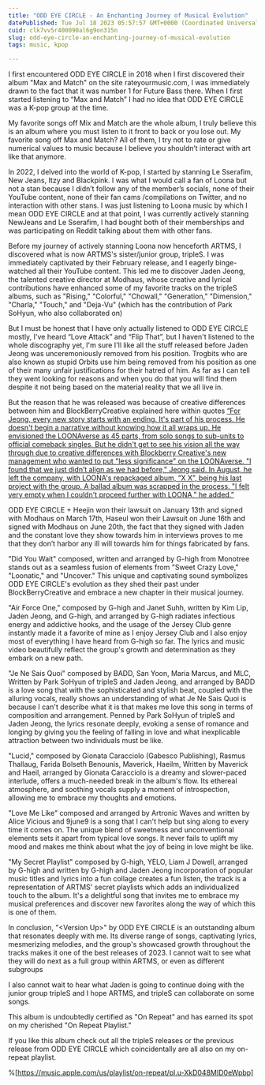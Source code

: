 ```yaml
---
title: "ODD EYE CIRCLE - An Enchanting Journey of Musical Evolution"
datePublished: Tue Jul 18 2023 05:57:57 GMT+0000 (Coordinated Universal Time)
cuid: clk7vv5r400090al6g9on315n
slug: odd-eye-circle-an-enchanting-journey-of-musical-evolution
tags: music, kpop

---
```


I first encountered ODD EYE CIRCLE in 2018 when I first discovered their album "Max and Match" on the site rateyourmusic.com, I was immediately drawn to the fact that it was number 1 for Future Bass there. When I first started listening to “Max and Match” I had no idea that ODD EYE CIRCLE was a K-pop group at the time.

My favorite songs off Mix and Match are the whole album, I truly believe this is an album where you must listen to it front to back or you lose out. My favorite song off Max and Match? All of them, I try not to rate or give numerical values to music because I believe you shouldn’t interact with art like that anymore.

In 2022, I delved into the world of K-pop, I started by stanning Le Sserafim, New Jeans, Itzy and Blackpink. I was what I would call a fan of Loona but not a stan because I didn’t follow any of the member’s socials, none of their YouTube content, none of their fan cams /compilations on Twitter, and no interaction with other stans. I was just listening to Loona music by which I mean ODD EYE CIRCLE and at that point, I was currently actively stanning NewJeans and Le Sserafim, I had bought both of their memberships and was participating on Reddit talking about them with other fans.

Before my journey of actively stanning Loona now henceforth ARTMS, I discovered what is now ARTMS's sister/junior group, tripleS. I was immediately captivated by their February release, and I eagerly binge-watched all their YouTube content. This led me to discover Jaden Jeong, the talented creative director at Modhaus, whose creative and lyrical contributions have enhanced some of my favorite tracks on the tripleS albums, such as "Rising," "Colorful," "Chowall," "Generation," "Dimension," "Charla," "Touch," and "Deja-Vu" (which has the contribution of Park SoHyun, who also collaborated on)

But I must be honest that I have only actually listened to ODD EYE CIRCLE mostly, I've heard “Love Attack” and “Flip That”, but I haven't listened to the whole discography yet, I'm sure I'll like all the stuff released before Jaden Jeong was unceremoniously removed from his position. Trogbits who are also known as stupid Orbits use him being removed from his position as one of their many unfair justifications for their hatred of him. As far as I can tell they went looking for reasons and when you do that you will find them despite it not being based on the material reality that we all live in.

But the reason that he was released was because of creative differences between him and BlockBerryCreative explained here within quotes [“For Jeong, every new story starts with an ending. It's part of his process. He doesn't begin a narrative without knowing how it all wraps up. He envisioned the LOONAverse as 45 parts, from solo songs to sub-units to official comeback singles. But he didn't get to see his vision all the way through due to creative differences with Blockberry Creative's new management who wanted to put "less significance" on the LOONAverse. "I found that we just didn’t align as we had before," Jeong said. In August, he left the company, with LOONA's repackaged album, “X X”, being his last project with the group. A ballad album was scrapped in the process. "I felt very empty when I couldn't proceed further with LOONA," he added.”](https://www.mtv.com/news/4ppn2n/jaden-jeong-onlyoneof-loona-interview)

ODD EYE CIRCLE + Heejin won their lawsuit on January 13th and signed with Modhaus on March 17th, Haseul won their Lawsuit on June 16th and signed with Modhaus on June 20th, the fact that they signed with Jaden and the constant love they show towards him in interviews proves to me that they don’t harbor any ill will towards him for things fabricated by fans.

"Did You Wait" composed, written and arranged by G-high from Monotree stands out as a seamless fusion of elements from "Sweet Crazy Love," "Loonatic," and "Uncover." This unique and captivating sound symbolizes ODD EYE CIRCLE's evolution as they shed their past under BlockBerryCreative and embrace a new chapter in their musical journey.

"Air Force One," composed by G-high and Janet Suhh, written by Kim Lip, Jaden Jeong, and G-high, and arranged by G-high radiates infectious energy and addictive hooks, and the usage of the Jersey Club genre instantly made it a favorite of mine as I enjoy Jersey Club and I also enjoy most of everything I have heard from G-high so far. The lyrics and music video beautifully reflect the group's growth and determination as they embark on a new path.

"Je Ne Sais Quoi" composed by BADD, San Yoon, Maria Marcus, and MLC, Written by Park SoHyun of tripleS and Jaden Jeong, and arranged by BADD is a love song that with the sophisticated and stylish beat, coupled with the alluring vocals, really shows an understanding of what Je Ne Sais Quoi is because I can't describe what it is that makes me love this song in terms of composition and arrangement. Penned by Park SoHyun of tripleS and Jaden Jeong, the lyrics resonate deeply, evoking a sense of romance and longing by giving you the feeling of falling in love and what inexplicable attraction between two individuals must be like.

"Lucid," composed by Gionata Caracciolo (Gabesco Publishing), Rasmus Thallaug, Farida Bolseth Benounis, Maverick, Haeilm, Written by Maverick and Haeil, arranged by Gionata Caracciolo is a dreamy and slower-paced interlude, offers a much-needed break in the album's flow. Its ethereal atmosphere, and soothing vocals supply a moment of introspection, allowing me to embrace my thoughts and emotions.

"Love Me Like" composed and arranged by Artronic Waves and written by Alice Vicious and 9june9 is a song that I can't help but sing along to every time it comes on. The unique blend of sweetness and unconventional elements sets it apart from typical love songs. It never fails to uplift my mood and makes me think about what the joy of being in love might be like.

"My Secret Playlist" composed by G-high, YELO, Liam J Dowell, arranged by G-high and written by G-high and Jaden Jeong incorporation of popular music titles and lyrics into a fun collage creates a fun listen, the track is a representation of ARTMS' secret playlists which adds an individualized touch to the album. It's a delightful song that invites me to embrace my musical preferences and discover new favorites along the way of which this is one of them.

In conclusion, "&lt;Version Up&gt;" by ODD EYE CIRCLE is an outstanding album that resonates deeply with me. Its diverse range of songs, captivating lyrics, mesmerizing melodies, and the group's showcased growth throughout the tracks makes it one of the best releases of 2023. I cannot wait to see what they will do next as a full group within ARTMS, or even as different subgroups

I also cannot wait to hear what Jaden is going to continue doing with the junior group tripleS and I hope ARTMS, and tripleS can collaborate on some songs.

This album is undoubtedly certified as "On Repeat" and has earned its spot on my cherished "On Repeat Playlist."

If you like this album check out all the tripleS releases or the previous release from ODD EYE CIRCLE which coincidentally are all also on my on-repeat playlist.  
  

%[https://music.apple.com/us/playlist/on-repeat/pl.u-XkD048MID0eWpbp]